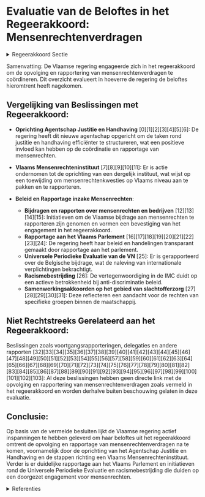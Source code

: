 # Evaluatie van de Beloftes in het Regeerakkoord: Mensenrechtenverdragen

<details>
        <summary>Regeerakkoord Sectie </summary>
        <p>3.2.5 Opvolging en rapportering mensenrechtenverdragen De Vlaamse minister bevoegd voor Justitie en Handhaving neemt de coördinatie op zich voor het Vlaams niveau wat betreft de opvolging en rapportering van mensen-rechtenverdragen. </p>
        </details> 

Samenvatting:
De Vlaamse regering engageerde zich in het regeerakkoord om de opvolging en rapportering van mensenrechtenverdragen te coördineren. Dit overzicht evalueert in hoeverre de regering de beloftes hieromtrent heeft nagekomen.

## Vergelijking van Beslissingen met Regeerakkoord:
- **Oprichting Agentschap Justitie en Handhaving** \[0\]\[1\]\[2\]\[3\]\[4\]\[5\]\[6\]: De regering heeft dit nieuwe agentschap opgericht om de taken rond justitie en handhaving efficiënter te structureren, wat een positieve invloed kan hebben op de coördinatie en rapportage van mensenrechten.
  
- **Vlaams Mensenrechteninstituut** \[7\]\[8\]\[9\]\[10\]\[11\]: Er is actie ondernomen tot de oprichting van een dergelijk instituut, wat wijst op een toewijding om mensenrechtenkwesties op Vlaams niveau aan te pakken en te rapporteren.

- **Beleid en Rapportage inzake Mensenrechten**:
  - **Bijdragen en rapporten over mensenrechten en bedrijven** \[12\]\[13\]\[14\]\[15\]: Initiatieven om de Vlaamse bijdrage aan mensenrechten te rapporteren zijn genomen en vormen een bevestiging van het engagement in het regeerakkoord.
  - **Rapportage aan het Vlaams Parlement** \[16\]\[17\]\[18\]\[19\]\[20\]\[21\]\[22\]\[23\]\[24\]: De regering heeft haar beleid en handelingen transparant gemaakt door rapportage aan het parlement.
  - **Universele Periodieke Evaluatie van de VN** \[25\]: Er is gerapporteerd over de Belgische bijdrage, wat de naleving van internationale verplichtingen bekrachtigt.
  - **Racismebestrijding** \[26\]: De vertegenwoordiging in de IMC duidt op een actieve betrokkenheid bij anti-discriminatie beleid.
  - **Samenwerkingsakkoorden op het gebied van slachtofferzorg** \[27\]\[28\]\[29\]\[30\]\[31\]: Deze reflecteren een aandacht voor de rechten van specifieke groepen binnen de maatschappij.

## Niet Rechtstreeks Gerelateerd aan het Regeerakkoord:
Beslissingen zoals voortgangsrapporteringen, delegaties en andere rapporten \[32\]\[33\]\[34\]\[35\]\[36\]\[37\]\[38\]\[39\]\[40\]\[41\]\[42\]\[43\]\[44\]\[45\]\[46\]\[47\]\[48\]\[49\]\[50\]\[51\]\[52\]\[53\]\[54\]\[55\]\[56\]\[57\]\[58\]\[59\]\[60\]\[61\]\[62\]\[63\]\[64\]\[65\]\[66\]\[67\]\[68\]\[69\]\[70\]\[71\]\[72\]\[73\]\[74\]\[75\]\[76\]\[77\]\[78\]\[79\]\[80\]\[81\]\[82\]\[83\]\[84\]\[85\]\[86\]\[87\]\[88\]\[89\]\[90\]\[91\]\[92\]\[93\]\[94\]\[95\]\[96\]\[97\]\[98\]\[99\]\[100\]\[101\]\[102\]\[103\]: Al deze beslissingen hebben geen directe link met de opvolging en rapportering van mensenrechtenverdragen zoals vermeld in het regeerakkoord en worden derhalve buiten beschouwing gelaten in deze evaluatie.

## Conclusie:
Op basis van de vermelde besluiten lijkt de Vlaamse regering actief inspanningen te hebben geleverd om haar beloftes uit het regeerakkoord omtrent de opvolging en rapportage van mensenrechtenverdragen na te komen, voornamelijk door de oprichting van het Agentschap Justitie en Handhaving en de stappen richting een Vlaams Mensenrechteninstituut. Verder is er duidelijke rapportage aan het Vlaams Parlement en initiatieven rond de Universele Periodieke Evaluatie en racismebestrijding die duiden op een doorgezet engagement voor mensenrechten.

<details>
        <summary> Referenties</summary>
        **[\[0\]](https://beslissingenvlaamseregering.vlaanderen.be/?search=Oprichting%20Agentschap%20Justitie%20en%20Handhaving&dateOption=select&startDate=2021-07-16T06%3A00%3A00Z&endDate=2021-07-16T06%3A00%3A00Z)** : **(2021-07-16)** Oprichting Agentschap Justitie en Handhaving 

**[\[1\]](https://beslissingenvlaamseregering.vlaanderen.be/?search=Oprichting%20Agentschap%20Justitie%20en%20Handhaving&dateOption=select&startDate=2021-09-03T10%3A00%3A00Z&endDate=2021-09-03T10%3A00%3A00Z)** : **(2021-09-03)** Oprichting Agentschap Justitie en Handhaving 

**[\[2\]](https://beslissingenvlaamseregering.vlaanderen.be/?search=Personeelsplan%20voor%20het%20Agentschap%20Justitie%20en%20Handhaving&dateOption=select&startDate=2022-01-28T09%3A00%3A00Z&endDate=2022-01-28T09%3A00%3A00Z)** : **(2022-01-28)** Personeelsplan voor het Agentschap Justitie en Handhaving 

**[\[3\]](https://beslissingenvlaamseregering.vlaanderen.be/?search=Oprichting%20Agentschap%20Justitie%20en%20Handhaving%3A%20wijzigingsdecreet&dateOption=select&startDate=2022-01-14T09%3A00%3A00Z&endDate=2022-01-14T09%3A00%3A00Z)** : **(2022-01-14)** Oprichting Agentschap Justitie en Handhaving: wijzigingsdecreet 

**[\[4\]](https://beslissingenvlaamseregering.vlaanderen.be/?search=Oprichting%20Agentschap%20Justitie%20en%20Handhaving%3A%20wijzigingsbesluiten&dateOption=select&startDate=2022-01-14T09%3A00%3A00Z&endDate=2022-01-14T09%3A00%3A00Z)** : **(2022-01-14)** Oprichting Agentschap Justitie en Handhaving: wijzigingsbesluiten 

**[\[5\]](https://beslissingenvlaamseregering.vlaanderen.be/?search=Oprichting%20Agentschap%20Justitie%20en%20Handhaving%3A%20wijzigingsbesluiten&dateOption=select&startDate=2021-11-19T09%3A00%3A00Z&endDate=2021-11-19T09%3A00%3A00Z)** : **(2021-11-19)** Oprichting Agentschap Justitie en Handhaving: wijzigingsbesluiten 

**[\[6\]](https://beslissingenvlaamseregering.vlaanderen.be/?search=Oprichting%20Agentschap%20Justitie%20en%20Handhaving%3A%20wijzigingsbesluiten&dateOption=select&startDate=2022-03-11T09%3A00%3A00Z&endDate=2022-03-11T09%3A00%3A00Z)** : **(2022-03-11)** Oprichting Agentschap Justitie en Handhaving: wijzigingsbesluiten 

**[\[7\]](https://beslissingenvlaamseregering.vlaanderen.be/?search=Oprichtingsdecreet%20Vlaams%20Mensenrechteninstituut&dateOption=select&startDate=2022-10-28T08%3A00%3A00Z&endDate=2022-10-28T08%3A00%3A00Z)** : **(2022-10-28)** Oprichtingsdecreet Vlaams Mensenrechteninstituut 

**[\[8\]](https://beslissingenvlaamseregering.vlaanderen.be/?search=Oprichtingsdecreet%20Vlaams%20Mensenrechteninstituut&dateOption=select&startDate=2021-12-17T09%3A00%3A00Z&endDate=2021-12-17T09%3A00%3A00Z)** : **(2021-12-17)** Oprichtingsdecreet Vlaams Mensenrechteninstituut 

**[\[9\]](https://beslissingenvlaamseregering.vlaanderen.be/?search=Oprichtingsdecreet%20Vlaams%20Mensenrechteninstituut%3A%20opzeggen%20samenwerkingsakkoord%20Unia&dateOption=select&startDate=2022-07-08T08%3A00%3A00Z&endDate=2022-07-08T08%3A00%3A00Z)** : **(2022-07-08)** Oprichtingsdecreet Vlaams Mensenrechteninstituut: opzeggen samenwerkingsakkoord Unia 

**[\[10\]](https://beslissingenvlaamseregering.vlaanderen.be/?search=Oprichtingsdecreet%20Vlaams%20Mensenrechteninstituut&dateOption=select&startDate=2022-03-25T09%3A00%3A00Z&endDate=2022-03-25T09%3A00%3A00Z)** : **(2022-03-25)** Oprichtingsdecreet Vlaams Mensenrechteninstituut 

**[\[11\]](https://beslissingenvlaamseregering.vlaanderen.be/?search=Conceptnota%3A%20%E2%80%9CDe%20basisarchitectuur%20voor%20een%20Vlaams%20Mensenrechteninstituut%E2%80%9D&dateOption=select&startDate=2021-07-16T06%3A00%3A00Z&endDate=2021-07-16T06%3A00%3A00Z)** : **(2021-07-16)** Conceptnota: “De basisarchitectuur voor een Vlaams Mensenrechteninstituut” 

**[\[12\]](https://beslissingenvlaamseregering.vlaanderen.be/?search=Vlaamse%20bijdrage%20voor%20het%20tweede%20Nationaal%20Actieplan%20inzake%20Bedrijven%20en%20Mensenrechten&dateOption=select&startDate=2022-04-22T08%3A00%3A00Z&endDate=2022-04-22T08%3A00%3A00Z)** : **(2022-04-22)** Vlaamse bijdrage voor het tweede Nationaal Actieplan inzake Bedrijven en Mensenrechten 

**[\[13\]](https://beslissingenvlaamseregering.vlaanderen.be/?search=Vlaamse%20bijdrage%20aan%20het%20tweede%20Vrijwillig%20Nationaal%20Rapport%20over%20de%20voortgang%20van%20Agenda%202030%20en%20de%20duurzame%20ontwikkelingsdoelstellingen&dateOption=select&startDate=2022-10-21T08%3A00%3A00Z&endDate=2022-10-21T08%3A00%3A00Z)** : **(2022-10-21)** Vlaamse bijdrage aan het tweede Vrijwillig Nationaal Rapport over de voortgang van Agenda 2030 en de duurzame ontwikkelingsdoelstellingen 

**[\[14\]](https://beslissingenvlaamseregering.vlaanderen.be/?search=Kaderdecreet%20handhaving%20Vlaamse%20regelgeving&dateOption=select&startDate=2023-07-14T08%3A00%3A00Z&endDate=2023-07-14T08%3A00%3A00Z)** : **(2023-07-14)** Kaderdecreet handhaving Vlaamse regelgeving 

**[\[15\]](https://beslissingenvlaamseregering.vlaanderen.be/?search=Bekrachtiging%20en%20afkondiging%20decreet%20over%20het%20jeugd-%20en%20kinderrechtenbeleid%20en%20de%20ondersteuning%20van%20het%20jeugdwerk&dateOption=select&startDate=2023-11-23T16%3A00%3A00Z&endDate=2023-11-23T16%3A00%3A00Z)** : **(2023-11-23)** Bekrachtiging en afkondiging decreet over het jeugd- en kinderrechtenbeleid en de ondersteuning van het jeugdwerk 

**[\[16\]](https://beslissingenvlaamseregering.vlaanderen.be/?search=Rapportering%20aan%20het%20Vlaams%20Parlement%20in%20het%20kader%20van%20het%20decreet%20betreffende%20het%20vervreemden%20van%20onroerende%20domeingoederen%20en%20het%20vestigen%20en%20vervreemden%20van%20zakelijke%20rechten%20door%20de%20Vlaamse%20Gemeenschap%20en%20het%20Vlaamse%20Gewest&dateOption=select&startDate=2020-10-30T09%3A00%3A00Z&endDate=2020-10-30T09%3A00%3A00Z)** : **(2020-10-30)** Rapportering aan het Vlaams Parlement in het kader van het decreet betreffende het vervreemden van onroerende domeingoederen en het vestigen en vervreemden van zakelijke rechten door de Vlaamse Gemeenschap en het Vlaamse Gewest 

**[\[17\]](https://beslissingenvlaamseregering.vlaanderen.be/?search=Rapportering%20aan%20het%20Vlaams%20Parlement%20in%20het%20kader%20van%20het%20decreet%20betreffende%20het%20vervreemden%20van%20onroerende%20domeingoederen%20en%20het%20vestigen%20en%20vervreemden%20van%20zakelijke%20rechten%20door%20de%20Vlaamse%20Gemeenschap%20en%20het%20Vlaamse%20Gewest&dateOption=select&startDate=2021-11-12T09%3A00%3A00Z&endDate=2021-11-12T09%3A00%3A00Z)** : **(2021-11-12)** Rapportering aan het Vlaams Parlement in het kader van het decreet betreffende het vervreemden van onroerende domeingoederen en het vestigen en vervreemden van zakelijke rechten door de Vlaamse Gemeenschap en het Vlaamse Gewest 

**[\[18\]](https://beslissingenvlaamseregering.vlaanderen.be/?search=Rapportering%20aan%20het%20Vlaams%20Parlement%20in%20het%20kader%20van%20het%20decreet%20betreffende%20het%20vervreemden%20van%20onroerende%20domeingoederen%20en%20het%20vestigen%20en%20vervreemden%20van%20zakelijke%20rechten%20door%20de%20Vlaamse%20Gemeenschap%20en%20het%20Vlaamse%20Gewest&dateOption=select&startDate=2022-10-21T08%3A00%3A00Z&endDate=2022-10-21T08%3A00%3A00Z)** : **(2022-10-21)** Rapportering aan het Vlaams Parlement in het kader van het decreet betreffende het vervreemden van onroerende domeingoederen en het vestigen en vervreemden van zakelijke rechten door de Vlaamse Gemeenschap en het Vlaamse Gewest 

**[\[19\]](https://beslissingenvlaamseregering.vlaanderen.be/?search=Rapportering%20aan%20het%20Vlaams%20Parlement%20in%20het%20kader%20van%20het%20decreet%20betreffende%20het%20vervreemden%20van%20onroerende%20domeingoederen%20en%20het%20vestigen%20en%20vervreemden%20van%20zakelijke%20rechten%20door%20de%20Vlaamse%20Gemeenschap%20en%20het%20Vlaamse%20Gewest&dateOption=select&startDate=2023-10-20T08%3A00%3A00Z&endDate=2023-10-20T08%3A00%3A00Z)** : **(2023-10-20)** Rapportering aan het Vlaams Parlement in het kader van het decreet betreffende het vervreemden van onroerende domeingoederen en het vestigen en vervreemden van zakelijke rechten door de Vlaamse Gemeenschap en het Vlaamse Gewest 

**[\[20\]](https://beslissingenvlaamseregering.vlaanderen.be/?search=Europees%20Sociaal%20Handvest%3A%20indiening%20van%20het%2015de%20Belgisch%20rapport&dateOption=select&startDate=2021-01-22T09%3A00%3A00Z&endDate=2021-01-22T09%3A00%3A00Z)** : **(2021-01-22)** Europees Sociaal Handvest: indiening van het 15de Belgisch rapport 

**[\[21\]](https://beslissingenvlaamseregering.vlaanderen.be/?search=Voortgangsrapportering%20regiovorming&dateOption=select&startDate=2023-07-14T08%3A00%3A00Z&endDate=2023-07-14T08%3A00%3A00Z)** : **(2023-07-14)** Voortgangsrapportering regiovorming 

**[\[22\]](https://beslissingenvlaamseregering.vlaanderen.be/?search=Rapportering%20over%20de%20werking%20van%20de%20werk-%20en%20zorgtrajecten&dateOption=select&startDate=2022-07-08T08%3A00%3A00Z&endDate=2022-07-08T08%3A00%3A00Z)** : **(2022-07-08)** Rapportering over de werking van de werk- en zorgtrajecten 

**[\[23\]](https://beslissingenvlaamseregering.vlaanderen.be/?search=Rapportering%20over%20de%20uitvoering%20van%20de%20beheersovereenkomst%20met%20de%20VRT%20over%20de%20activiteiten%20van%20het%20jaar%202021&dateOption=select&startDate=2022-06-03T08%3A00%3A00Z&endDate=2022-06-03T08%3A00%3A00Z)** : **(2022-06-03)** Rapportering over de uitvoering van de beheersovereenkomst met de VRT over de activiteiten van het jaar 2021 

**[\[24\]](https://beslissingenvlaamseregering.vlaanderen.be/?search=Vlaanderen%20als%20territoriaal%20co%C3%B6rdinator%20van%20het%20Europees%20Burgemeestersconvenant&dateOption=select&startDate=2022-02-25T09%3A00%3A00Z&endDate=2022-02-25T09%3A00%3A00Z)** : **(2022-02-25)** Vlaanderen als territoriaal coördinator van het Europees Burgemeestersconvenant 

**[\[25\]](https://beslissingenvlaamseregering.vlaanderen.be/?search=Universele%20Periodieke%20Evaluatie%20in%20het%20kader%20van%20de%20mensenrechtenraad%20van%20de%20Verenigde%20Naties&dateOption=select&startDate=2021-03-12T09%3A00%3A00Z&endDate=2021-03-12T09%3A00%3A00Z)** : **(2021-03-12)** Universele Periodieke Evaluatie in het kader van de mensenrechtenraad van de Verenigde Naties 

**[\[26\]](https://beslissingenvlaamseregering.vlaanderen.be/?search=Vertegenwoordiging%20van%20de%20Vlaamse%20Regering%20in%20de%20Interministeriele%20Conferentie%20Racismebestrijding&dateOption=select&startDate=2020-03-20T09%3A00%3A00Z&endDate=2020-03-20T09%3A00%3A00Z)** : **(2020-03-20)** Vertegenwoordiging van de Vlaamse Regering in de Interministeriele Conferentie Racismebestrijding 

**[\[27\]](https://beslissingenvlaamseregering.vlaanderen.be/?search=Voorontwerp%20instemmingsdecreet%20samenwerkingsakkoord%20slachtofferzorg&dateOption=select&startDate=2023-07-07T09%3A00%3A00Z&endDate=2023-07-07T09%3A00%3A00Z)** : **(2023-07-07)** Voorontwerp instemmingsdecreet samenwerkingsakkoord slachtofferzorg 

**[\[28\]](https://beslissingenvlaamseregering.vlaanderen.be/?search=Samenwerkingsakkoord%20slachtofferzorg%20Vlaanderen%3A%20actualisering&dateOption=select&startDate=2023-11-10T09%3A00%3A00Z&endDate=2023-11-10T09%3A00%3A00Z)** : **(2023-11-10)** Samenwerkingsakkoord slachtofferzorg Vlaanderen: actualisering 

**[\[29\]](https://beslissingenvlaamseregering.vlaanderen.be/?search=Instemmingsdecreet%20samenwerkingsakkoord%20slachtofferzorg&dateOption=select&startDate=2023-03-17T09%3A00%3A00Z&endDate=2023-03-17T09%3A00%3A00Z)** : **(2023-03-17)** Instemmingsdecreet samenwerkingsakkoord slachtofferzorg 

**[\[30\]](https://beslissingenvlaamseregering.vlaanderen.be/?search=Samenwerkingsakkoord%20hulp-%20en%20dienstverlening%20aan%20gedetineerden&dateOption=select&startDate=2023-07-14T08%3A00%3A00Z&endDate=2023-07-14T08%3A00%3A00Z)** : **(2023-07-14)** Samenwerkingsakkoord hulp- en dienstverlening aan gedetineerden 

**[\[31\]](https://beslissingenvlaamseregering.vlaanderen.be/?search=Samenwerkingsakkoord%20slachtofferzorg%20Brussel%3A%20definitieve%20goedkeuring&dateOption=select&startDate=2023-11-10T09%3A00%3A00Z&endDate=2023-11-10T09%3A00%3A00Z)** : **(2023-11-10)** Samenwerkingsakkoord slachtofferzorg Brussel: definitieve goedkeuring 

**[\[32\]](https://beslissingenvlaamseregering.vlaanderen.be/?search=Rapportering%20over%20de%20deelname%20aan%20vergaderingen%20van%20het%20College%20van%20de%20Vlaamse%20Gemeenschapscommissie%20en%20het%20Verenigd%20College%20van%20de%20Gemeenschappelijke%20Gemeenschapscommissie&dateOption=select&startDate=2021-12-17T09%3A00%3A00Z&endDate=2021-12-17T09%3A00%3A00Z)** : **(2021-12-17)** Rapportering over de deelname aan vergaderingen van het College van de Vlaamse Gemeenschapscommissie en het Verenigd College van de Gemeenschappelijke Gemeenschapscommissie 

**[\[33\]](https://beslissingenvlaamseregering.vlaanderen.be/?search=Rapportering%20over%20de%20deelname%20aan%20vergaderingen%20van%20het%20College%20van%20de%20Vlaamse%20Gemeenschapscommissie%20en%20het%20Verenigd%20College%20van%20de%20Gemeenschappelijke%20Gemeenschapscommissie&dateOption=select&startDate=2022-12-23T09%3A00%3A00Z&endDate=2022-12-23T09%3A00%3A00Z)** : **(2022-12-23)** Rapportering over de deelname aan vergaderingen van het College van de Vlaamse Gemeenschapscommissie en het Verenigd College van de Gemeenschappelijke Gemeenschapscommissie 

**[\[34\]](https://beslissingenvlaamseregering.vlaanderen.be/?search=Rapportering%20over%20de%20deelname%20aan%20vergaderingen%20van%20het%20College%20van%20de%20Vlaamse%20Gemeenschapscommissie%20en%20het%20Verenigd%20College%20van%20de%20Gemeenschappelijke%20Gemeenschapscommissie&dateOption=select&startDate=2023-12-22T09%3A00%3A00Z&endDate=2023-12-22T09%3A00%3A00Z)** : **(2023-12-22)** Rapportering over de deelname aan vergaderingen van het College van de Vlaamse Gemeenschapscommissie en het Verenigd College van de Gemeenschappelijke Gemeenschapscommissie 

**[\[35\]]** : **(2020-04-03)**  

**[\[36\]]** : **(2020-04-03)**  

**[\[37\]](https://beslissingenvlaamseregering.vlaanderen.be/?search=Milieuhandhavingsrapport%202019%20van%20de%20Vlaamse%20Hoge%20Handhavingsraad%20voor%20Ruimte%20en%20Milieu%20%28VHRM%29&dateOption=select&startDate=2020-11-13T09%3A00%3A00Z&endDate=2020-11-13T09%3A00%3A00Z)** : **(2020-11-13)** Milieuhandhavingsrapport 2019 van de Vlaamse Hoge Handhavingsraad voor Ruimte en Milieu (VHRM) 

**[\[38\]]** : **(2020-03-13)**  

**[\[39\]](https://beslissingenvlaamseregering.vlaanderen.be/?search=Indiening%20Belgische%20rapportering%20over%20de%20implementatie%20van%20de%20UNESCO%202005%20Conventie%20betreffende%20de%20bescherming%20en%20de%20bevordering%20van%20de%20diversiteit%20van%20cultuuruitingen&dateOption=select&startDate=2021-06-18T08%3A00%3A00Z&endDate=2021-06-18T08%3A00%3A00Z)** : **(2021-06-18)** Indiening Belgische rapportering over de implementatie van de UNESCO 2005 Conventie betreffende de bescherming en de bevordering van de diversiteit van cultuuruitingen 

**[\[40\]](https://beslissingenvlaamseregering.vlaanderen.be/?search=Rapportering%20over%20de%20toepassing%20van%20het%20Bestuursdecreet%20-%20Hoofdstuk%20deugdelijk%20bestuur&dateOption=select&startDate=2022-06-17T09%3A00%3A00Z&endDate=2022-06-17T09%3A00%3A00Z)** : **(2022-06-17)** Rapportering over de toepassing van het Bestuursdecreet - Hoofdstuk deugdelijk bestuur 

**[\[41\]](https://beslissingenvlaamseregering.vlaanderen.be/?search=Bijkomende%20afspraken%20voor%20de%20opvolging%20van%20de%20personeels-%20en%20budgettaire%20besparing%202020-2024%20in%20Vlaamse%20overheid&dateOption=select&startDate=2022-09-09T08%3A00%3A00Z&endDate=2022-09-09T08%3A00%3A00Z)** : **(2022-09-09)** Bijkomende afspraken voor de opvolging van de personeels- en budgettaire besparing 2020-2024 in Vlaamse overheid 

**[\[42\]](https://beslissingenvlaamseregering.vlaanderen.be/?search=Vlaamse%20Hoge%20Handhavingsraad%20voor%20Ruimte%20en%20Milieu%20%28VHRM%29%3A%20handhavingsrapport%20Ruimtelijke%20Ordening%202019&dateOption=select&startDate=2020-11-20T09%3A00%3A00Z&endDate=2020-11-20T09%3A00%3A00Z)** : **(2020-11-20)** Vlaamse Hoge Handhavingsraad voor Ruimte en Milieu (VHRM): handhavingsrapport Ruimtelijke Ordening 2019 

**[\[43\]](https://beslissingenvlaamseregering.vlaanderen.be/?search=Voortgangsrapportering%20regiovorming&dateOption=select&startDate=2022-07-08T08%3A00%3A00Z&endDate=2022-07-08T08%3A00%3A00Z)** : **(2022-07-08)** Voortgangsrapportering regiovorming 

**[\[44\]](https://beslissingenvlaamseregering.vlaanderen.be/?search=Uitvoeringsbesluit%20decreet%20jeugd-%20en%20kinderrechtenbeleid&dateOption=select&startDate=2020-07-17T08%3A00%3A00Z&endDate=2020-07-17T08%3A00%3A00Z)** : **(2020-07-17)** Uitvoeringsbesluit decreet jeugd- en kinderrechtenbeleid 

**[\[45\]]** : **(2020-09-22)**  

**[\[46\]]** : **(2020-09-25)**  

**[\[47\]](https://beslissingenvlaamseregering.vlaanderen.be/?search=Decreet%20over%20het%20geco%C3%B6rdineerd%20Vlaams%20vrijwilligersbeleid&dateOption=select&startDate=2023-06-23T08%3A00%3A00Z&endDate=2023-06-23T08%3A00%3A00Z)** : **(2023-06-23)** Decreet over het gecoördineerd Vlaams vrijwilligersbeleid 

**[\[48\]](https://beslissingenvlaamseregering.vlaanderen.be/?search=Ondersteuning%20in%20het%20kader%20van%20de%20organisatie%20van%20de%20hulp-%20en%20dienstverlening%20aan%20gedetineerden%3A%20ingebed%20in%20Agentschap%20Justitie%20en%20Handhaving&dateOption=select&startDate=2023-07-14T08%3A00%3A00Z&endDate=2023-07-14T08%3A00%3A00Z)** : **(2023-07-14)** Ondersteuning in het kader van de organisatie van de hulp- en dienstverlening aan gedetineerden: ingebed in Agentschap Justitie en Handhaving 

**[\[49\]](https://beslissingenvlaamseregering.vlaanderen.be/?search=Samenwerkingsakkoord%20uitwisseling%20gegevens%20tussen%20Openbaar%20Ministerie%20en%20een%20Vlaamse%20bestuurlijke%20beboetingsinstantie&dateOption=select&startDate=2023-03-17T09%3A00%3A00Z&endDate=2023-03-17T09%3A00%3A00Z)** : **(2023-03-17)** Samenwerkingsakkoord uitwisseling gegevens tussen Openbaar Ministerie en een Vlaamse bestuurlijke beboetingsinstantie 

**[\[50\]](https://beslissingenvlaamseregering.vlaanderen.be/?search=Rapportageverplichting%20vzw%20BO%20Vlas&dateOption=select&startDate=2020-03-06T09%3A00%3A00Z&endDate=2020-03-06T09%3A00%3A00Z)** : **(2020-03-06)** Rapportageverplichting vzw BO Vlas 

**[\[51\]](https://beslissingenvlaamseregering.vlaanderen.be/?search=Uitvoeringsbesluit%20decreet%20jeugd-%20en%20kinderrechtenbeleid&dateOption=select&startDate=2020-09-25T08%3A00%3A00Z&endDate=2020-09-25T08%3A00%3A00Z)** : **(2020-09-25)** Uitvoeringsbesluit decreet jeugd- en kinderrechtenbeleid 

**[\[52\]](https://beslissingenvlaamseregering.vlaanderen.be/?search=Delegatie%20minister%20voor%20justitiehuizen&dateOption=select&startDate=2021-07-16T06%3A00%3A00Z&endDate=2021-07-16T06%3A00%3A00Z)** : **(2021-07-16)** Delegatie minister voor justitiehuizen 

**[\[53\]](https://beslissingenvlaamseregering.vlaanderen.be/?search=Plan%20Vlaamse%20veerkracht%3A%20dossier%20151&dateOption=select&startDate=2021-03-12T09%3A00%3A00Z&endDate=2021-03-12T09%3A00%3A00Z)** : **(2021-03-12)** Plan Vlaamse veerkracht: dossier 151 

**[\[54\]](https://beslissingenvlaamseregering.vlaanderen.be/?search=Samenwerkingsakkoord%20regionale%20sociale%20inspecties&dateOption=select&startDate=2021-09-10T08%3A00%3A00Z&endDate=2021-09-10T08%3A00%3A00Z)** : **(2021-09-10)** Samenwerkingsakkoord regionale sociale inspecties 

**[\[55\]](https://beslissingenvlaamseregering.vlaanderen.be/?search=Uitvoering%20bepalingen%20decreet%20justitiehuizen%20en%20juridische%20eerstelijnsbijstand&dateOption=select&startDate=2022-01-21T09%3A00%3A00Z&endDate=2022-01-21T09%3A00%3A00Z)** : **(2022-01-21)** Uitvoering bepalingen decreet justitiehuizen en juridische eerstelijnsbijstand 

**[\[56\]](https://beslissingenvlaamseregering.vlaanderen.be/?search=Rapportageverplichting%20vzw%20BO%20Vlas&dateOption=select&startDate=2020-01-24T09%3A00%3A00Z&endDate=2020-01-24T09%3A00%3A00Z)** : **(2020-01-24)** Rapportageverplichting vzw BO Vlas 

**[\[57\]]** : **(2020-03-27)**  

**[\[58\]](https://beslissingenvlaamseregering.vlaanderen.be/?search=Hoge%20Raad%20voor%20de%20Handhavingsuitvoering%3A%20benoeming%20leden&dateOption=select&startDate=2020-10-30T09%3A00%3A00Z&endDate=2020-10-30T09%3A00%3A00Z)** : **(2020-10-30)** Hoge Raad voor de Handhavingsuitvoering: benoeming leden 

**[\[59\]](https://beslissingenvlaamseregering.vlaanderen.be/?search=Aanpassing%20huishoudelijk%20reglement%20als%20bijlage%20aan%20de%20samenwerkingsovereenkomst%20van%207%20juli%202000%20over%20de%20voorbereiding%20van%20de%20werkzaamheden%20binnen%20de%20onderafdeling%20Vlaams%20Gewest%20en%20Vlaamse%20Gemeenschap%20van%20de%20eerste%20afdeling%20van%20het%20Comit%C3%A9%20voor%20de%20provinciale%20en%20plaatselijke%20overheidsdiensten%20%28Comit%C3%A9%20C1%29&dateOption=select&startDate=2021-04-30T08%3A00%3A00Z&endDate=2021-04-30T08%3A00%3A00Z)** : **(2021-04-30)** Aanpassing huishoudelijk reglement als bijlage aan de samenwerkingsovereenkomst van 7 juli 2000 over de voorbereiding van de werkzaamheden binnen de onderafdeling Vlaams Gewest en Vlaamse Gemeenschap van de eerste afdeling van het Comité voor de provinciale en plaatselijke overheidsdiensten (Comité C1) 

**[\[60\]](https://beslissingenvlaamseregering.vlaanderen.be/?search=Vlaams%20Intersectoraal%20Akkoord%20voor%20de%20social/non-profitsectoren%3A%20Begeleidend%20Comit%C3%A9%20opvolging%20van%20de%20monitoring%20van%20personeelsgegevens&dateOption=select&startDate=2019-12-13T09%3A00%3A00Z&endDate=2019-12-13T09%3A00%3A00Z)** : **(2019-12-13)** Vlaams Intersectoraal Akkoord voor de social/non-profitsectoren: Begeleidend Comité opvolging van de monitoring van personeelsgegevens 

**[\[61\]](https://beslissingenvlaamseregering.vlaanderen.be/?search=Protocol%20inzake%20het%20engagement%20van%20de%20ondertekenende%20partijen%20betreffende%20het%20personeel%20van%20de%20sociale%20huisvestingsmaatschappijen%20en%20de%20sociale%20verhuurkantoren%20in%20het%20Vlaamse%20Gewest&dateOption=select&startDate=2022-10-07T08%3A00%3A00Z&endDate=2022-10-07T08%3A00%3A00Z)** : **(2022-10-07)** Protocol inzake het engagement van de ondertekenende partijen betreffende het personeel van de sociale huisvestingsmaatschappijen en de sociale verhuurkantoren in het Vlaamse Gewest 

**[\[62\]](https://beslissingenvlaamseregering.vlaanderen.be/?search=Uitvoering%20decreet%20Vlaams%20vrijwilligersbeleid%3A%20procedures%20subsidi%C3%ABring%20vzw%20Vlaams%20Steunpunt%20Vrijwilligerswerk&dateOption=select&startDate=2023-09-08T08%3A00%3A00Z&endDate=2023-09-08T08%3A00%3A00Z)** : **(2023-09-08)** Uitvoering decreet Vlaams vrijwilligersbeleid: procedures subsidiëring vzw Vlaams Steunpunt Vrijwilligerswerk 

**[\[63\]](https://beslissingenvlaamseregering.vlaanderen.be/?search=Personeelsplan%20Agentschap%20Justitie%20en%20Handhaving&dateOption=select&startDate=2023-02-17T09%3A00%3A00Z&endDate=2023-02-17T09%3A00%3A00Z)** : **(2023-02-17)** Personeelsplan Agentschap Justitie en Handhaving 

**[\[64\]](https://beslissingenvlaamseregering.vlaanderen.be/?search=Decreet%20coronagebonden%20bemiddelingsopdracht%20woninghuurovereenkomsten&dateOption=select&startDate=2020-05-08T08%3A00%3A00Z&endDate=2020-05-08T08%3A00%3A00Z)** : **(2020-05-08)** Decreet coronagebonden bemiddelingsopdracht woninghuurovereenkomsten 

**[\[65\]](https://beslissingenvlaamseregering.vlaanderen.be/?search=Uitvoering%20bepalingen%20decreet%20justitiehuizen%20en%20de%20juridische%20eerstelijnsbijstand&dateOption=select&startDate=2021-12-03T09%3A00%3A00Z&endDate=2021-12-03T09%3A00%3A00Z)** : **(2021-12-03)** Uitvoering bepalingen decreet justitiehuizen en de juridische eerstelijnsbijstand 

**[\[66\]](https://beslissingenvlaamseregering.vlaanderen.be/?search=Decreet%20over%20verwerking%20van%20persoonsgegevens%20in%20het%20kader%20van%20multidisciplinaire%20samenwerking%20bij%20deelname%20aan%20casusoverleg&dateOption=select&startDate=2023-06-30T08%3A00%3A00Z&endDate=2023-06-30T08%3A00%3A00Z)** : **(2023-06-30)** Decreet over verwerking van persoonsgegevens in het kader van multidisciplinaire samenwerking bij deelname aan casusoverleg 

**[\[67\]](https://beslissingenvlaamseregering.vlaanderen.be/?search=Nota%20aan%20het%20Overlegcomit%C3%A9%3A%20%27De%20goedkeuring%20van%20het%20samenwerkingsakkoord%20tussen%20de%20Federale%20Staat%2C%20de%20Vlaamse%20Gemeenschap%20en%20het%20Vlaamse%20Gewest%20over%20de%20hulp-%20en%20dienstverlening%20aan%20gedetineerden%27&dateOption=select&startDate=2023-07-14T08%3A00%3A00Z&endDate=2023-07-14T08%3A00%3A00Z)** : **(2023-07-14)** Nota aan het Overlegcomité: 'De goedkeuring van het samenwerkingsakkoord tussen de Federale Staat, de Vlaamse Gemeenschap en het Vlaamse Gewest over de hulp- en dienstverlening aan gedetineerden' 

**[\[68\]](https://beslissingenvlaamseregering.vlaanderen.be/?search=Vertegenwoordiging%20van%20de%20Vlaamse%20Regering%20in%20de%20Interministeri%C3%ABle%20conferentie%20%28IMC%29%20Vrouwenrechten&dateOption=select&startDate=2020-01-31T09%3A00%3A00Z&endDate=2020-01-31T09%3A00%3A00Z)** : **(2020-01-31)** Vertegenwoordiging van de Vlaamse Regering in de Interministeriële conferentie (IMC) Vrouwenrechten 

**[\[69\]](https://beslissingenvlaamseregering.vlaanderen.be/?search=Derde%20inhoudelijk%20en%20financieel%20verslag%20samenwerkingsverband%20overheidsopdracht%20contactopsporing&dateOption=select&startDate=2021-03-26T09%3A00%3A00Z&endDate=2021-03-26T09%3A00%3A00Z)** : **(2021-03-26)** Derde inhoudelijk en financieel verslag samenwerkingsverband overheidsopdracht contactopsporing 

**[\[70\]](https://beslissingenvlaamseregering.vlaanderen.be/?search=Voortgangsrapportering%20Verkeersveiligheidsplan%20Vlaanderen%202021-2025&dateOption=select&startDate=2022-11-10T07%3A00%3A00Z&endDate=2022-11-10T07%3A00%3A00Z)** : **(2022-11-10)** Voortgangsrapportering Verkeersveiligheidsplan Vlaanderen 2021-2025 

**[\[71\]](https://beslissingenvlaamseregering.vlaanderen.be/?search=Uitvoering%20decreet%20Vlaams%20vrijwilligersbeleid%3A%20procedures%20subsidi%C3%ABring%20vzw%20Vlaams%20Steunpunt%20Vrijwilligerswerk&dateOption=select&startDate=2023-06-02T08%3A00%3A00Z&endDate=2023-06-02T08%3A00%3A00Z)** : **(2023-06-02)** Uitvoering decreet Vlaams vrijwilligersbeleid: procedures subsidiëring vzw Vlaams Steunpunt Vrijwilligerswerk 

**[\[72\]](https://beslissingenvlaamseregering.vlaanderen.be/?search=Tweede%20inhoudelijk%20en%20financieel%20verslag%20samenwerkingsverband%0Aoverheidsopdracht%20contactopsporing&dateOption=select&startDate=2020-12-11T09%3A00%3A00Z&endDate=2020-12-11T09%3A00%3A00Z)** : **(2020-12-11)** Tweede inhoudelijk en financieel verslag samenwerkingsverband
overheidsopdracht contactopsporing 

**[\[73\]](https://beslissingenvlaamseregering.vlaanderen.be/?search=Samenwerkingsakkoord%20regionale%20sociale%20inspecties&dateOption=select&startDate=2021-11-12T09%3A00%3A00Z&endDate=2021-11-12T09%3A00%3A00Z)** : **(2021-11-12)** Samenwerkingsakkoord regionale sociale inspecties 

**[\[74\]](https://beslissingenvlaamseregering.vlaanderen.be/?search=Voortgangsrapportering%20vrijwillige%20samenvoeging%20van%20gemeenten&dateOption=select&startDate=2023-07-07T09%3A00%3A00Z&endDate=2023-07-07T09%3A00%3A00Z)** : **(2023-07-07)** Voortgangsrapportering vrijwillige samenvoeging van gemeenten 

**[\[75\]](https://beslissingenvlaamseregering.vlaanderen.be/?search=Uitvoering%20bepalingen%20decreet%20justitiehuizen%20en%20juridische%20eerstelijnsbijstand&dateOption=select&startDate=2022-03-18T09%3A00%3A00Z&endDate=2022-03-18T09%3A00%3A00Z)** : **(2022-03-18)** Uitvoering bepalingen decreet justitiehuizen en juridische eerstelijnsbijstand 

**[\[76\]](https://beslissingenvlaamseregering.vlaanderen.be/?search=Tussentijds%20verslag%20over%20de%20tenuitvoerlegging%20van%20het%20nationaal%20actieplan%20ter%20bestrijding%20van%20gendergerelateerd%20geweld%202021-2025&dateOption=select&startDate=2023-12-22T09%3A00%3A00Z&endDate=2023-12-22T09%3A00%3A00Z)** : **(2023-12-22)** Tussentijds verslag over de tenuitvoerlegging van het nationaal actieplan ter bestrijding van gendergerelateerd geweld 2021-2025 

**[\[77\]](https://beslissingenvlaamseregering.vlaanderen.be/?search=Rapportering%20over%20de%20uitvoering%20van%20de%20beheersovereenkomst%20met%20de%20VRT%20over%20de%20activiteiten%20van%20het%20jaar%202020&dateOption=select&startDate=2021-06-18T08%3A00%3A00Z&endDate=2021-06-18T08%3A00%3A00Z)** : **(2021-06-18)** Rapportering over de uitvoering van de beheersovereenkomst met de VRT over de activiteiten van het jaar 2020 

**[\[78\]](https://beslissingenvlaamseregering.vlaanderen.be/?search=Voorontwerp%20van%20decreet%20over%20verwerking%20van%20persoonsgegevens%20in%20het%20kader%20van%20multidisciplinaire%20samenwerking%20bij%20deelname%20aan%20casusoverleg&dateOption=select&startDate=2022-11-25T11%3A00%3A00Z&endDate=2022-11-25T11%3A00%3A00Z)** : **(2022-11-25)** Voorontwerp van decreet over verwerking van persoonsgegevens in het kader van multidisciplinaire samenwerking bij deelname aan casusoverleg 

**[\[79\]](https://beslissingenvlaamseregering.vlaanderen.be/?search=Samenwerkingsakkoord%20regionale%20sociale%20inspecties&dateOption=select&startDate=2021-05-21T08%3A00%3A00Z&endDate=2021-05-21T08%3A00%3A00Z)** : **(2021-05-21)** Samenwerkingsakkoord regionale sociale inspecties 

**[\[80\]](https://beslissingenvlaamseregering.vlaanderen.be/?search=Opzegging%20van%20het%20samenwerkingsakkoord%20voor%20de%20oprichting%20van%20het%20interfederaal%20Centrum%20voor%20gelijke%20kansen%20en%20bestrijding%20van%20discriminatie%20en%20racisme&dateOption=select&startDate=2022-09-02T08%3A00%3A00Z&endDate=2022-09-02T08%3A00%3A00Z)** : **(2022-09-02)** Opzegging van het samenwerkingsakkoord voor de oprichting van het interfederaal Centrum voor gelijke kansen en bestrijding van discriminatie en racisme 

**[\[81\]](https://beslissingenvlaamseregering.vlaanderen.be/?search=Rapportering%20over%20de%20uitvoering%20van%20de%20beheersovereenkomst%20met%20de%20VRT%20over%20de%20activiteiten%20van%20het%20jaar%202022&dateOption=select&startDate=2023-06-16T08%3A00%3A00Z&endDate=2023-06-16T08%3A00%3A00Z)** : **(2023-06-16)** Rapportering over de uitvoering van de beheersovereenkomst met de VRT over de activiteiten van het jaar 2022 

**[\[82\]](https://beslissingenvlaamseregering.vlaanderen.be/?search=Voorontwerp%20van%20decreet%20over%20het%20jeugd-%20en%20kinderrechtenbeleid%20en%20de%20ondersteuning%20van%20het%20jeugdwerk&dateOption=select&startDate=2023-01-27T09%3A00%3A00Z&endDate=2023-01-27T09%3A00%3A00Z)** : **(2023-01-27)** Voorontwerp van decreet over het jeugd- en kinderrechtenbeleid en de ondersteuning van het jeugdwerk 

**[\[83\]](https://beslissingenvlaamseregering.vlaanderen.be/?search=Vertegenwoordiging%20van%20de%20Vlaamse%20Regering%20in%20de%20Interministeri%C3%ABle%20Conferenties&dateOption=select&startDate=2022-06-10T08%3A00%3A00Z&endDate=2022-06-10T08%3A00%3A00Z)** : **(2022-06-10)** Vertegenwoordiging van de Vlaamse Regering in de Interministeriële Conferenties 

**[\[84\]]** : **(2020-10-09)**  

**[\[85\]](https://beslissingenvlaamseregering.vlaanderen.be/?search=Aansluitingen%20Handhavingsplatform&dateOption=select&startDate=2023-07-14T08%3A00%3A00Z&endDate=2023-07-14T08%3A00%3A00Z)** : **(2023-07-14)** Aansluitingen Handhavingsplatform 

**[\[86\]]** : **(2020-06-26)**  

**[\[87\]](https://beslissingenvlaamseregering.vlaanderen.be/?search=Rapportage%20actieplan%20ter%20preventie%20van%20gewelddadige%20radicalisering%2C%20extremisme%2C%20terrorisme%20en%20polarisatie&dateOption=select&startDate=2023-01-20T09%3A00%3A00Z&endDate=2023-01-20T09%3A00%3A00Z)** : **(2023-01-20)** Rapportage actieplan ter preventie van gewelddadige radicalisering, extremisme, terrorisme en polarisatie 

**[\[88\]](https://beslissingenvlaamseregering.vlaanderen.be/?search=Ondersteuning%20organisatie%20hulp-%20en%20dienstverlening%20aan%20gedetineerden%3A%20ingebed%20in%20Agentschap%20Justitie%20en%20Handhaving&dateOption=select&startDate=2023-09-08T08%3A00%3A00Z&endDate=2023-09-08T08%3A00%3A00Z)** : **(2023-09-08)** Ondersteuning organisatie hulp- en dienstverlening aan gedetineerden: ingebed in Agentschap Justitie en Handhaving 

**[\[89\]](https://beslissingenvlaamseregering.vlaanderen.be/?search=Vlaamse%20toeleidingscommissie%20bij%20het%20Vlaams%20Agentschap%20voor%20Personen%20met%20een%20Handicap%20%20%28VAPH%29%3A%20benoeming%20leden%20en%20voorzitters&dateOption=select&startDate=2020-12-18T09%3A00%3A00Z&endDate=2020-12-18T09%3A00%3A00Z)** : **(2020-12-18)** Vlaamse toeleidingscommissie bij het Vlaams Agentschap voor Personen met een Handicap  (VAPH): benoeming leden en voorzitters 

**[\[90\]](https://beslissingenvlaamseregering.vlaanderen.be/?search=Aangepaste%20vertegenwoordiging%20van%20de%20Vlaamse%20Regering%20in%20overleg-%20en%20onderhandelingsorganen&dateOption=select&startDate=2023-11-23T16%3A00%3A00Z&endDate=2023-11-23T16%3A00%3A00Z)** : **(2023-11-23)** Aangepaste vertegenwoordiging van de Vlaamse Regering in overleg- en onderhandelingsorganen 

**[\[91\]](https://beslissingenvlaamseregering.vlaanderen.be/?search=Opmaak%20van%20een%20nieuw%20besluit%20rechtspositieregeling%20voor%20personeelsleden%20van%20lokale%20en%20provinciale%20besturen&dateOption=select&startDate=2021-07-16T06%3A00%3A00Z&endDate=2021-07-16T06%3A00%3A00Z)** : **(2021-07-16)** Opmaak van een nieuw besluit rechtspositieregeling voor personeelsleden van lokale en provinciale besturen 

**[\[92\]](https://beslissingenvlaamseregering.vlaanderen.be/?search=Uitvoeringsbesluit%20decreet%20over%20het%20jeugd-%20en%20kinderrechtenbeleid%20en%20de%20ondersteuning%20van%20het%20jeugdwerk&dateOption=select&startDate=2023-07-14T08%3A00%3A00Z&endDate=2023-07-14T08%3A00%3A00Z)** : **(2023-07-14)** Uitvoeringsbesluit decreet over het jeugd- en kinderrechtenbeleid en de ondersteuning van het jeugdwerk 

**[\[93\]](https://beslissingenvlaamseregering.vlaanderen.be/?search=Handhaving%20onroerend%20erfgoed%3A%20aanwijzing%20ambtenaren%20dwangbevelen&dateOption=select&startDate=2020-09-11T08%3A00%3A00Z&endDate=2020-09-11T08%3A00%3A00Z)** : **(2020-09-11)** Handhaving onroerend erfgoed: aanwijzing ambtenaren dwangbevelen 

**[\[94\]](https://beslissingenvlaamseregering.vlaanderen.be/?search=Visienota%20Level%20Up%20Vlaanderen%3A%20tussentijdse%20rapportering&dateOption=select&startDate=2023-12-15T09%3A00%3A00Z&endDate=2023-12-15T09%3A00%3A00Z)** : **(2023-12-15)** Visienota Level Up Vlaanderen: tussentijdse rapportering 

**[\[95\]]** : **(2020-06-12)**  

**[\[96\]](https://beslissingenvlaamseregering.vlaanderen.be/?search=Kaderdecreet%20handhaving%20Vlaamse%20regelgeving&dateOption=select&startDate=2023-05-26T08%3A00%3A00Z&endDate=2023-05-26T08%3A00%3A00Z)** : **(2023-05-26)** Kaderdecreet handhaving Vlaamse regelgeving 

**[\[97\]]** : **(2020-01-31)**  

**[\[98\]](https://beslissingenvlaamseregering.vlaanderen.be/?search=Voorontwerp%20van%20decreet%20over%20het%20jeugd-%20en%20kinderrechtenbeleid%20en%20de%20ondersteuning%20van%20het%20jeugdwerk&dateOption=select&startDate=2023-03-31T08%3A00%3A00Z&endDate=2023-03-31T08%3A00%3A00Z)** : **(2023-03-31)** Voorontwerp van decreet over het jeugd- en kinderrechtenbeleid en de ondersteuning van het jeugdwerk 

**[\[99\]](https://beslissingenvlaamseregering.vlaanderen.be/?search=Vlaams%20jeugd-%20en%20kinderrechtenbeleidsplan%3A%20vijf%20prioritaire%20doelstellingen&dateOption=select&startDate=2020-03-13T09%3A00%3A00Z&endDate=2020-03-13T09%3A00%3A00Z)** : **(2020-03-13)** Vlaams jeugd- en kinderrechtenbeleidsplan: vijf prioritaire doelstellingen 

**[\[100\]]** : **(2020-09-11)**  

**[\[101\]](https://beslissingenvlaamseregering.vlaanderen.be/?search=Vlaams%20Actieplan%20Jeugddelinquentie&dateOption=select&startDate=2023-06-09T08%3A00%3A00Z&endDate=2023-06-09T08%3A00%3A00Z)** : **(2023-06-09)** Vlaams Actieplan Jeugddelinquentie 

**[\[102\]](https://beslissingenvlaamseregering.vlaanderen.be/?search=Kaderdecreet%20handhaving%20Vlaamse%20regelgeving&dateOption=select&startDate=2022-11-25T11%3A00%3A00Z&endDate=2022-11-25T11%3A00%3A00Z)** : **(2022-11-25)** Kaderdecreet handhaving Vlaamse regelgeving 

**[\[103\]](https://beslissingenvlaamseregering.vlaanderen.be/?search=COVID-19%3A%20maatregelen%20beleidsvelden%20van%20de%20Vlaamse%20minister%20van%20Justitie%20en%20Handhaving%2C%20Omgeving%2C%20Energie%20en%20Toerisme&dateOption=select&startDate=2020-03-13T07%3A00%3A00Z&endDate=2020-03-13T07%3A00%3A00Z)** : **(2020-03-13)** COVID-19: maatregelen beleidsvelden van de Vlaamse minister van Justitie en Handhaving, Omgeving, Energie en Toerisme 
        </details> 

